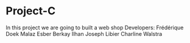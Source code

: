 # Project-C
In this project we are going to built a web shop 
Developers:
Frédérique Doek
Malaz Esber
Berkay Ilhan
Joseph Libier
Charline Walstra
